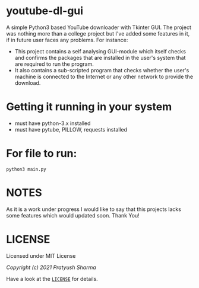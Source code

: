 # youtube-dl-gui
A simple Python3 based YouTube downloader with Tkinter GUI.
The project was nothing more than a college project but I've added some features in it, if in future user faces any problems.
For instance:
* This project contains a self analysing GUI-module which itself checks and confirms the packages that are installed in the user's system that are required to run the program.
* It also contains a sub-scripted program that checks whether the user's machine is connected to the Internet or any other network to provide the download.

# Getting it running in your system
* must have python-3.x installed
* must have pytube, PILLOW, requests installed

# For file to run:
 `python3 main.py`

# NOTES
As it is a work under progress I would like to say that this projects lacks some features which would updated soon. Thank You!

# LICENSE
Licensed under MIT License

*Copyright (c) 2021 Pratyush Sharma*

Have a look at the [`LICENSE`](LICENSE) for details.
